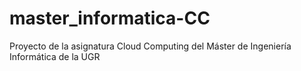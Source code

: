 # master_informatica-CC
Proyecto de la asignatura Cloud Computing del Máster de Ingeniería Informática de la UGR
